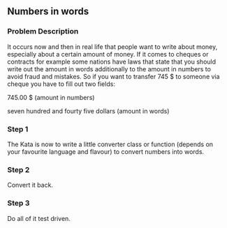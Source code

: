 ## Numbers in words

### Problem Description
It occurs now and then in real life that people want to write about money, especially about a certain amount of money. If it comes to cheques or contracts for example some nations have laws that state that you should write out the amount in words additionally to the amount in numbers to avoid fraud and mistakes. So if you want to transfer 745 \$ to someone via cheque you have to fill out two fields:

745.00 \$ (amount in numbers)

seven hundred and fourty five dollars (amount in words)

### Step 1
The Kata is now to write a little converter class or function (depends on your favourite language and flavour) to convert numbers into words.

### Step 2
Convert it back.

### Step 3
Do all of it test driven.
